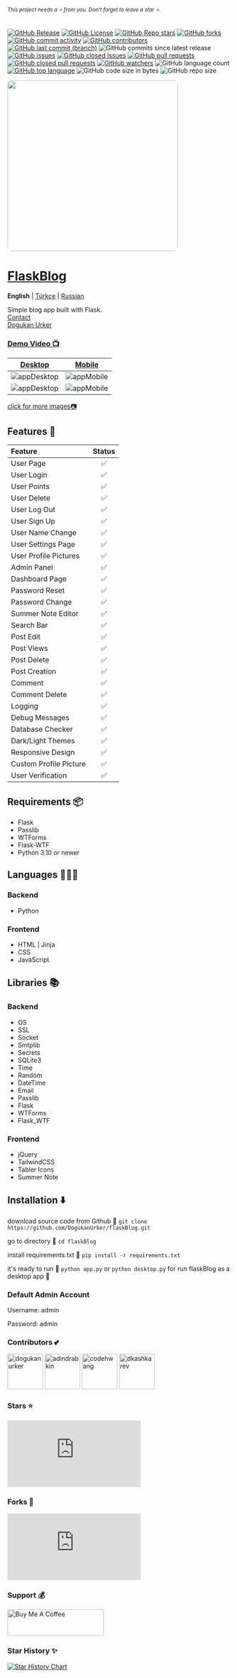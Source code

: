 ###### <sub> This project needs a ⭐️ from you. Don't forget to leave a star ⭐️. <sub/>
[![GitHub Release](<https://img.shields.io/github/v/release/dogukanurker/flaskblog?display_name=release&style=flat&labelColor=rgb(24%2024%2027)&color=rgb(244%2063%2094)&link=https%3A%2F%2Fgithub.com%2FDogukanUrker%2FflaskBlog%2Freleases>)](https://github.com/DogukanUrker/flaskBlog/releases)
[![GitHub License](<https://img.shields.io/github/license/dogukanurker/flaskblog?style=flat&labelColor=rgb(24%2024%2027)&color=rgb(244%2063%2094)&link=https%3A%2F%2Fgithub.com%2FDogukanUrker%2FflaskBlog%2Fblob%2Fmain%2FLICENSE>)](https://github.com/DogukanUrker/flaskBlog/blob/main/LICENSE)
[![GitHub Repo stars](<https://img.shields.io/github/stars/dogukanurker/flaskblog?style=flat&labelColor=rgb(24%2024%2027)&color=rgb(244%2063%2094)&link=https%3A%2F%2Fgithub.com%2FDogukanUrker%2FflaskBlog%2Fstargazers>)](https://github.com/DogukanUrker/flaskBlog/stargazers)
[![GitHub forks](<https://img.shields.io/github/forks/dogukanurker/flaskblog?style=flat&labelColor=rgb(24%2024%2027)&color=rgb(244%2063%2094)&link=https%3A%2F%2Fgithub.com%2FDogukanUrker%2FflaskBlog%2Fforks>)](https://github.com/DogukanUrker/flaskBlog/forks)
[![GitHub commit activity](<https://img.shields.io/github/commit-activity/t/dogukanurker/flaskblog?style=flat&labelColor=rgb(24%2024%2027)&color=rgb(244%2063%2094)&link=https%3A%2F%2Fgithub.com%2FDogukanUrker%2FflaskBlog%2Fcommits%2Fmain%2F>)](https://github.com/DogukanUrker/flaskBlog/commits/main/)
[![GitHub contributors](<https://img.shields.io/github/contributors/dogukanurker/flaskblog?style=flat&labelColor=rgb(24%2024%2027)&color=rgb(244%2063%2094)&link=https%3A%2F%2Fgithub.com%2FDogukanUrker%2FflaskBlog%2Fgraphs%2Fcontributors>)](https://github.com/DogukanUrker/flaskBlog/graphs/contributors)
[![GitHub last commit (branch)](<https://img.shields.io/github/last-commit/dogukanurker/flaskblog/main?style=flat&logoColor=rgb(250%20250%20250)&labelColor=rgb(24%2024%2027)&color=rgb(244%2063%2094)&link=https%3A%2F%2Fgithub.com%2FDogukanUrker%2FflaskBlog%2Fcommits%2Fmain%2F>)](https://github.com/DogukanUrker/flaskBlog/commits/main/)
![GitHub commits since latest release](<https://img.shields.io/github/commits-since/dogukanurker/flaskblog/latest?style=flat&labelColor=rgb(24%2024%2027)&color=rgb(244%2063%2094)>)
[![GitHub issues](<https://img.shields.io/github/issues/dogukanurker/flaskblog?style=flat&logoColor=rgb(24%2024%2027)&labelColor=rgb(24%2024%2027)&color=rgb(244%2063%2094)&link=https%3A%2F%2Fgithub.com%2FDogukanUrker%2FflaskBlog%2Fissues>)](https://github.com/DogukanUrker/flaskBlog/issues)
[![GitHub closed issues](<https://img.shields.io/github/issues-closed/dogukanurker/flaskblog?style=flat&labelColor=rgb(24%2024%2027)&color=rgb(244%2063%2094)&link=https%3A%2F%2Fgithub.com%2FDogukanUrker%2FflaskBlog%2Fissues%3Fq%3Dis%253Aissue%2Bis%253Aclosed>)](https://github.com/DogukanUrker/flaskBlog/issues?q=is%3Aissue+is%3Aclosed)
[![GitHub pull requests](<https://img.shields.io/github/issues-pr/dogukanurker/flaskblog?style=flat&labelColor=rgb(24%2024%2027)&color=rgb(244%2063%2094)&link=https%3A%2F%2Fgithub.com%2FDogukanUrker%2FflaskBlog%2Fpulls>)](https://github.com/DogukanUrker/flaskBlog/pulls)
[![GitHub closed pull requests](<https://img.shields.io/github/issues-pr-closed/dogukanurker/flaskblog?style=flat&labelColor=rgb(24%2024%2027)&color=rgb(244%2063%2094)&link=https%3A%2F%2Fgithub.com%2FDogukanUrker%2FflaskBlog%2Fpulls%3Fq%3Dis%253Apr%2Bis%253Aclosed>)](https://github.com/DogukanUrker/flaskBlog/pulls?q=is%3Apr+is%3Aclosed)
[![GitHub watchers](<https://img.shields.io/github/watchers/dogukanurker/flaskblog?style=flat&labelColor=rgb(24%2024%2027)&color=rgb(244%2063%2094)&link=https%3A%2F%2Fgithub.com%2FDogukanUrker%2FflaskBlog%2Fwatchers>)](https://github.com/DogukanUrker/flaskBlog/watchers)
![GitHub language count](<https://img.shields.io/github/languages/count/dogukanurker/flaskblog?style=flat&labelColor=rgb(24%2024%2027)&color=rgb(244%2063%2094)>)
[![GitHub top language](<https://img.shields.io/github/languages/top/dogukanurker/flaskblog?style=flat&labelColor=rgb(24%2024%2027)&color=rgb(244%2063%2094)&link=https%3A%2F%2Fgithub.com%2Fsearch%3Fq%3Drepo%253ADogukanUrker%252FflaskBlog%2B%2Blanguage%253APython%26type%3Dcode>)](https://github.com/search?q=repo%3ADogukanUrker%2FflaskBlog++language%3APython&type=code)
![GitHub code size in bytes](<https://img.shields.io/github/languages/code-size/dogukanurker/flaskblog?style=flat&labelColor=rgb(24%2024%2027)&color=rgb(244%2063%2094)>)
![GitHub repo size](<https://img.shields.io/github/repo-size/dogukanurker/flaskblog?style=flat&labelColor=rgb(24%2024%2027)&color=rgb(244%2063%2094)>)

<img src="https://raw.githubusercontent.com/DogukanUrker/flaskBlog/main/images/GitHubBanner.png" style='border-radius: 0.5rem; widht:768px; height: 384px;' />

# [FlaskBlog](https://dogukanurker.com/flaskblog)

**English** | [Türkçe](docs/readme_tr.md) | [Russian](docs/readme_ru.md)


Simple blog app built with Flask.
<br/>
[Contact](mailto:dogukanurker@icloud.com)<br/>
[Dogukan Urker](https://dogukanurker.com)

### [Demo Video 📺](https://youtu.be/BTBXe6yPbLE)

| [Desktop](https://github.com/DogukanUrker/flaskBlog/tree/master/images/desktop) | [Mobile](https://github.com/DogukanUrker/flaskBlog/tree/master/images/mobile) |
| :-----------------------------------------------------------------------------: | :---------------------------------------------------------------------------: |
|                    ![appDesktop](/images/desktop/light.png)                     |                    ![appMobile](/images/mobile/light.jpeg)                    |
|                     ![appDesktop](/images/desktop/dark.png)                     |                    ![appMobile](/images/mobile/dark.jpeg)                     |

[click for more images📷](https://github.com/DogukanUrker/flaskBlog/tree/master/images)

## Features 💫

| Feature                | Status |
| :--------------------- | :----: |
| User Page              |   ✅   |
| User Login             |   ✅   |
| User Points            |   ✅   |
| User Delete            |   ✅   |
| User Log Out           |   ✅   |
| User Sign Up           |   ✅   |
| User Name Change       |   ✅   |
| User Settings Page     |   ✅   |
| User Profile Pictures  |   ✅   |
| Admin Panel            |   ✅   |
| Dashboard Page         |   ✅   |
| Password Reset         |   ✅   |
| Password Change        |   ✅   |
| Summer Note Editor     |   ✅   |
| Search Bar             |   ✅   |
| Post Edit              |   ✅   |
| Post Views             |   ✅   |
| Post Delete            |   ✅   |
| Post Creation          |   ✅   |
| Comment                |   ✅   |
| Comment Delete         |   ✅   |
| Logging                |   ✅   |
| Debug Messages         |   ✅   |
| Database Checker       |   ✅   |
| Dark/Light Themes      |   ✅   |
| Responsive Design      |   ✅   |
| Custom Profile Picture |   ✅   |
| User Verification      |   ✅   |

## Requirements 📦

- Flask
- Passlib
- WTForms
- Flask-WTF
- Python 3.10 or newer

## Languages 🧑🏻‍💻

### Backend

- Python

### Frontend

- HTML | Jinja
- CSS
- JavaScript

## Libraries 📚

### Backend

- OS
- SSL
- Socket
- Smtplib
- Secrets
- SQLite3
- Time
- Random
- DateTime
- Email
- Passlib
- Flask
- WTForms
- Flask_WTF

### Frontend

- jQuery
- TailwindCSS
- Tabler Icons
- Summer Note

## Installation ⬇️

download source code from Github 💾
`git clone https://github.com/DogukanUrker/flaskBlog.git`

go to directory 📁
`cd flaskBlog`

install requirements.txt 🔽
`pip install -r requirements.txt`

it's ready to run 🎉
`python app.py`
or
`python desktop.py`
for run flaskBlog as a desktop app 💯

### Default Admin Account

Username: admin

Password: admin

### Contributors 💕

<a href="https://github.com/dogukanurker"><img src="https://avatars.githubusercontent.com/u/62756402" title="dogukanurker" width="80" height="80"></a>
<a href="https://github.com/adindrabkin"><img src="https://avatars.githubusercontent.com/u/47116975" title="adindrabkin" width="80" height="80"></a>
<a href="https://github.com/codehwang"><img src="https://avatars.githubusercontent.com/u/26578588" title="codehwang" width="80" height="80"></a>
<a href="https://github.com/dkashkarev"><img src="https://avatars.githubusercontent.com/u/67013355" title="dkashkarev" width="80" height="80"></a>

### Stars ⭐

[![Stargazers for @DogukanUrker/flaskBlog](http://bytecrank.com/nastyox/reporoster/php/stargazersSVG.php?theme=dark&user=DogukanUrker&repo=flaskBlog)](https://github.com/DogukanUrker/flaskBlog/stargazers)

### Forks 🍴

[![Forkers for @DogukanUrker/flaskBlog](http://bytecrank.com/nastyox/reporoster/php/forkersSVG.php?theme=dark&user=DogukanUrker&repo=flaskBlog)](https://github.com/DogukanUrker/flaskBlog/network/members)

### Support 💰
<a href="https://dogukanurker.com/donate" target="_blank"><img src="https://cdn.buymeacoffee.com/buttons/v2/arial-red.png" alt="Buy Me A Coffee" style="height: 60px !important;width: 217px !important;" ></a>

### Star History ✨

[![Star History Chart](https://api.star-history.com/svg?repos=dogukanurker/flaskblog&type=Date)](https://star-history.com/#dogukanurker/flaskblog&Date)
